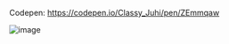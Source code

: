 Codepen: https://codepen.io/Classy_Juhi/pen/ZEmmqaw

![image](https://github.com/ClassyJuhi/CSS-Design-Lab/assets/103419567/f7f900c9-0d76-41c6-bffc-622c51337ccf)
